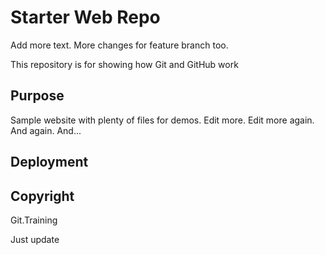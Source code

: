 # Starter Web Repo

Add more text.
More changes for feature branch too.


This repository is for showing how Git and GitHub work

## Purpose

Sample website with plenty of files for demos. Edit more. Edit more again. And again. And...

## Deployment

## Copyright

Git.Training

Just update